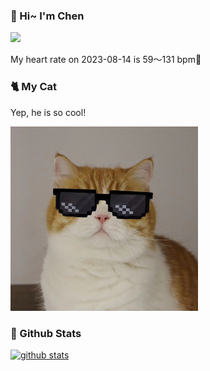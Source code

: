 ### 👋 Hi~ I'm Chen 

![](https://komarev.com/ghpvc/?username=z1cheng&style=flat)

My heart rate on 2023-08-14 is 59～131 bpm💖

### 🐈 My Cat
Yep, he is so cool!

<img src="/images/mycat.jpg" width="300px" />

### 🧐 Github Stats
[![github stats](https://github-readme-stats.vercel.app/api?username=z1cheng&show_icons=true&theme=default)](https://github.com/anuraghazra/github-readme-stats)

